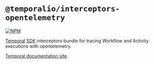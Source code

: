 # `@temporalio/interceptors-opentelemetry`

[![NPM](https://img.shields.io/npm/v/@temporalio/interceptors-opentelemetry?style=for-the-badge)](https://www.npmjs.com/package/@temporalio/interceptors-opentelemetry)

[Temporal](https://temporal.io) [SDK](https://www.npmjs.com/package/temporalio) interceptors bundle for tracing Workflow and Activity executions with opentelemetry.

[Temporal documentation site](https://docs.temporal.io/docs/typescript/introduction).
